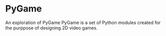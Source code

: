 # PyGame
An exploration of PyGame
PyGame is a set of Python modules created for the purppose of designing 2D video games.
